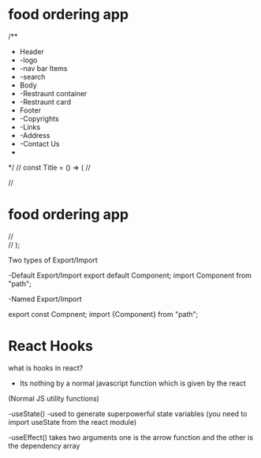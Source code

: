 # food ordering app


/**
 * Header
 *  -logo
 *  -nav bar Items
 *  -search
 * Body
 *  -Restraunt container
 *  -Restraunt card
 * Footer
 *  -Copyrights
 *  -Links
 *  -Address
 *  -Contact Us
 *
 */
// const Title = () => (
//   <div className="head">
//     <h1>food ordering app</h1>
//   </div>
// );

Two types of Export/Import

-Default Export/Import
export default Component;
import Component from "path";

-Named Export/Import

export const Compnent;
import {Component} from "path";



# React Hooks

what is hooks in react?
- Its nothing by a normal javascript function which is given by the react

(Normal JS utility functions)

-useState() -used to generate superpowerful state variables (you need to import useState from the react module)

-useEffect() takes two arguments one is the arrow function and the other is the dependency array 